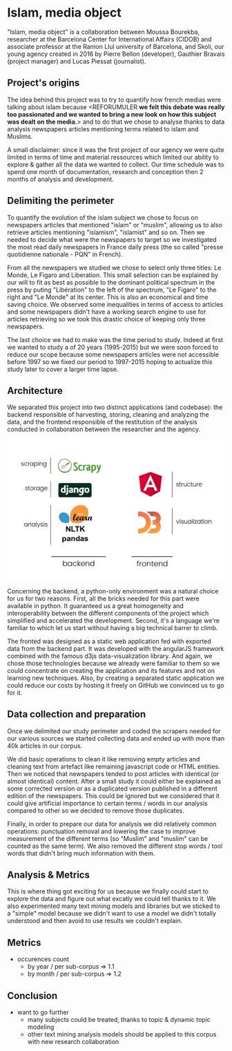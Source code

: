 # Islam, media object
"Islam, media object" is a collaboration between Moussa Bourekba, researcher at the Barcelona Center for International Affairs (CIDOB) and associate professor at the Ramon Llul university of Barcelona, and Skoli, our young agency created in 2016 by Pierre Bellon (developer), Gauthier Bravais (project manager) and Lucas Piessat (journalist).

## Project's origins

The idea behind this project was to try to quantify how french medias were talking about islam because <REFORUMULER **we felt this debate was really too passionated and we wanted to bring a new look on how this subject was dealt on the media.**> and to do that we chose to analyse thanks to data analysis newspapers articles mentioning terms related to islam and Muslims.

A small disclaimer: since it was the first project of our agency we were quite limited in terms of time and material ressources which limited our ability to explore & gather all the data we wanted to collect. Our time schedule was to spend one month of documentation, research and conception then 2 months of analysis and development.

## Delimiting the perimeter

To quantify the evolution of the islam subject we chose to focus on newspapers articles that mentioned "islam" or "muslim", allowing us to also retrieve articles mentioning "islamism", "islamist" and so on. Then we needed to decide what were the newspapers to target so we investigated the most read daily newspapers in France daily press (the so called "presse quotidienne nationale - PQN" in French).

From all the newspapers we studied we chose to select only three titles: Le Monde, Le Figaro and Liberation. This small selection can be explained by our will to fit as best as possible to the dominant political spectrum in the press by puting "Libération" to the left of the spectrum, "Le Figaro" to the right and "Le Monde" at its center. This is also an economical and time saving choice. We observed some inequalities in terms of access to articles and some newspapers didn't have a working search engine to use for articles retrieving so we took this drastic choice of keeping only three newspapers.

The last choice we had to make was the time period to study. Indeed at first we wanted to study a of 20 years (1995-2015) but we were soon forced to reduce our scope because some newspapers articles were not accessible before 1997 so we fixed our period to 1997-2015 hoping to actualize this study later to cover a larger time lapse.

## Architecture

We separated this project into two distinct applications (and codebase): the backend responsible of harvesting, storing, cleaning and analyzing the data, and the frontend responsible of the restitution of the analysis conducted in collaboration between the researcher and the agency.

![architecture of islam, media object](architecture.png)

Concerning the backend, a python-only environment was a natural choice for us for two reasons. First, all the bricks needed for this part were available in python. It guaranteed us a great homogeneity and interoperability between the different components of the project which simplified and accelerated the development. Second, it's a language we're familiar to which let us start without having a big technical barrer to climb.

The fronted was designed as a static web application fed with exported data from the backend part. It was developed with the angularJS framework combined with the famous d3js data-visualization library. And again, we chose those technologies because we already were familiar to them so we could concentrate on creating the application and its features and not on learning new techniques. Also, by creating a separated static application we could reduce our costs by hosting it freely on GitHub we convinced us to go for it.


## Data collection and preparation
Once we delimited our study perimeter and coded the scrapers needed for our various sources we started collecting data and ended up with more than 40k articles in our corpus.

We did basic operations to clean it like removing empty articles and cleaning text from artefact like remaining javascript code or HTML entities. Then we noticed that newspapers tended to post articles with identical (or almost identical) content. After a small study it could either be explained as some corrected version or as a duplicated version published in a different edition of the newspapers. This could be ignored but we considered that it could give artificial importance to certain terms / words in our analysis compared to other so we decided to remove those duplicates.

Finally, in order to prepare our data for analysis we did relatively common operations: punctuation removal and lowering the case to improve measurement of the different terms (so "Muslim" and "muslim" can be counted as the same term). We also removed the different stop words / tool words that didn't bring much information with them. 

## Analysis & Metrics
This is where thing got exciting for us because we finally could start to explore the data and figure out what excatly we could tell thanks to it. We also experimented many text mining models and libraries but we sticked to a "simple" model because we didn't want to use a model we didn't totally understood and then avoid to use results we couldn't explain.


## Metrics
- occurences count
    - by year / per sub-corpus => 1.1
    - by month / per sub-corpus => 1.2

## Conclusion
- want to go further
    - many subjects could be treated, thanks to topic & dynamic topic modeling
    - other text mining analysis models should be applied to this corpus with new research collaboration
